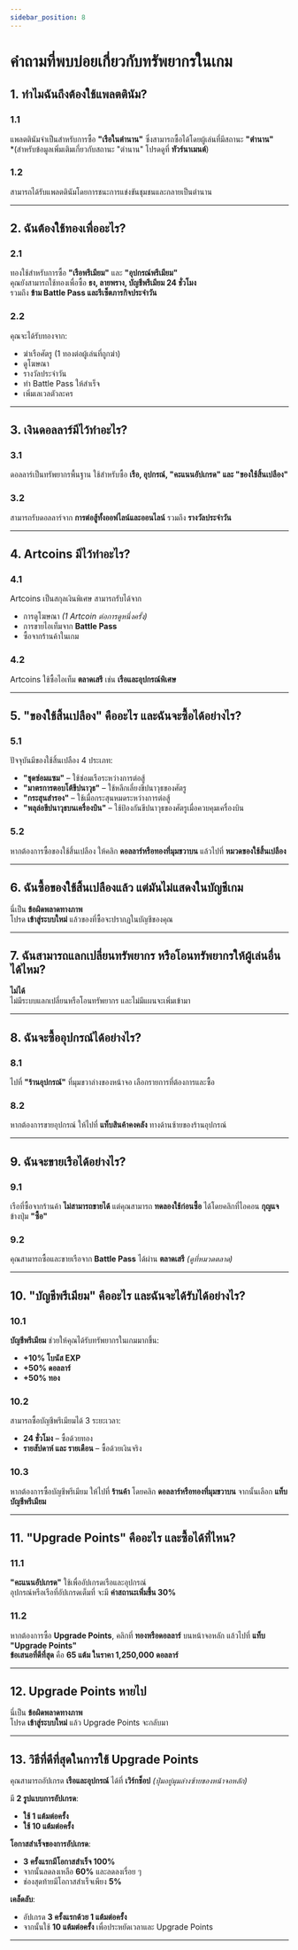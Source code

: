 ```yaml
---
sidebar_position: 8
---
```


# คำถามที่พบบ่อยเกี่ยวกับทรัพยากรในเกม

## **1. ทำไมฉันถึงต้องใช้แพลตตินัม?**
### **1.1**  
แพลตตินัมจำเป็นสำหรับการซื้อ **"เรือในตำนาน"** ซึ่งสามารถซื้อได้โดยผู้เล่นที่มีสถานะ **"ตำนาน"**  
*(สำหรับข้อมูลเพิ่มเติมเกี่ยวกับสถานะ "ตำนาน" โปรดดูที่ **ทัวร์นาเมนต์**)  

### **1.2**  
สามารถได้รับแพลตตินัมโดยการชนะการแข่งขันชุมชนและกลายเป็นตำนาน

---

## **2. ฉันต้องใช้ทองเพื่ออะไร?**
### **2.1**  
ทองใช้สำหรับการซื้อ **"เรือพรีเมียม"** และ **"อุปกรณ์พรีเมียม"**  
คุณยังสามารถใช้ทองเพื่อซื้อ **ธง, ลายพราง, บัญชีพรีเมียม 24 ชั่วโมง**  
รวมถึง **ข้าม Battle Pass และรีเซ็ตภารกิจประจำวัน**  

### **2.2**  
คุณจะได้รับทองจาก:  
- ฆ่าเรือศัตรู (1 ทองต่อผู้เล่นที่ถูกฆ่า)  
- ดูโฆษณา  
- รางวัลประจำวัน  
- ทำ Battle Pass ให้สำเร็จ  
- เพิ่มเลเวลตัวละคร  

---

## **3. เงินดอลลาร์มีไว้ทำอะไร?**
### **3.1**  
ดอลลาร์เป็นทรัพยากรพื้นฐาน ใช้สำหรับซื้อ **เรือ, อุปกรณ์, "คะแนนอัปเกรด" และ "ของใช้สิ้นเปลือง"**  

### **3.2**  
สามารถรับดอลลาร์จาก **การต่อสู้ทั้งออฟไลน์และออนไลน์** รวมถึง **รางวัลประจำวัน**  

---

## **4. Artcoins มีไว้ทำอะไร?**
### **4.1**  
Artcoins เป็นสกุลเงินพิเศษ สามารถรับได้จาก  
- การดูโฆษณา *(1 Artcoin ต่อการดูหนึ่งครั้ง)*  
- การขายไอเท็มจาก **Battle Pass**  
- ซื้อจากร้านค้าในเกม  

### **4.2**  
Artcoins ใช้ซื้อไอเท็ม **ตลาดเสรี** เช่น **เรือและอุปกรณ์พิเศษ**  

---

## **5. "ของใช้สิ้นเปลือง" คืออะไร และฉันจะซื้อได้อย่างไร?**
### **5.1**  
ปัจจุบันมีของใช้สิ้นเปลือง 4 ประเภท:  
- **"ชุดซ่อมแซม"** – ใช้ซ่อมเรือระหว่างการต่อสู้  
- **"มาตรการตอบโต้ขีปนาวุธ"** – ใช้หลีกเลี่ยงขีปนาวุธของศัตรู  
- **"กระสุนสำรอง"** – ใช้เมื่อกระสุนหมดระหว่างการต่อสู้  
- **"พลุล่อขีปนาวุธบนเครื่องบิน"** – ใช้ป้องกันขีปนาวุธของศัตรูเมื่อควบคุมเครื่องบิน  

### **5.2**  
หากต้องการซื้อของใช้สิ้นเปลือง ให้คลิก **ดอลลาร์หรือทองที่มุมขวาบน** แล้วไปที่ **หมวดของใช้สิ้นเปลือง**  

---

## **6. ฉันซื้อของใช้สิ้นเปลืองแล้ว แต่มันไม่แสดงในบัญชีเกม**
นี่เป็น **ข้อผิดพลาดทางภาพ**  
โปรด **เข้าสู่ระบบใหม่** แล้วของที่ซื้อจะปรากฏในบัญชีของคุณ  

---

## **7. ฉันสามารถแลกเปลี่ยนทรัพยากร หรือโอนทรัพยากรให้ผู้เล่นอื่นได้ไหม?**
**ไม่ได้**  
ไม่มีระบบแลกเปลี่ยนหรือโอนทรัพยากร และไม่มีแผนจะเพิ่มเข้ามา  

---

## **8. ฉันจะซื้ออุปกรณ์ได้อย่างไร?**
### **8.1**  
ไปที่ **"ร้านอุปกรณ์"** ที่มุมขวาล่างของหน้าจอ เลือกรายการที่ต้องการและซื้อ  

### **8.2**  
หากต้องการขายอุปกรณ์ ให้ไปที่ **แท็บสินค้าคงคลัง** ทางด้านซ้ายของร้านอุปกรณ์  

---

## **9. ฉันจะขายเรือได้อย่างไร?**
### **9.1**  
เรือที่ซื้อจากร้านค้า **ไม่สามารถขายได้** แต่คุณสามารถ **ทดลองใช้ก่อนซื้อ** ได้โดยคลิกที่ไอคอน **กุญแจ** ข้างปุ่ม **"ซื้อ"**  

### **9.2**  
คุณสามารถซื้อและขายเรือจาก **Battle Pass** ได้ผ่าน **ตลาดเสรี** *(ดูที่หมวดตลาด)*  

---

## **10. "บัญชีพรีเมียม" คืออะไร และฉันจะได้รับได้อย่างไร?**
### **10.1**  
**บัญชีพรีเมียม** ช่วยให้คุณได้รับทรัพยากรในเกมมากขึ้น:  
- **+10% โบนัส EXP**  
- **+50% ดอลลาร์**  
- **+50% ทอง**  

### **10.2**  
สามารถซื้อบัญชีพรีเมียมได้ 3 ระยะเวลา:  
- **24 ชั่วโมง** – ซื้อด้วยทอง  
- **รายสัปดาห์ และ รายเดือน** – ซื้อด้วยเงินจริง  

### **10.3**  
หากต้องการซื้อบัญชีพรีเมียม ให้ไปที่ **ร้านค้า** โดยคลิก **ดอลลาร์หรือทองที่มุมขวาบน** จากนั้นเลือก **แท็บบัญชีพรีเมียม**  

---

## **11. "Upgrade Points" คืออะไร และซื้อได้ที่ไหน?**
### **11.1**  
**"คะแนนอัปเกรด"** ใช้เพื่ออัปเกรดเรือและอุปกรณ์  
อุปกรณ์หรือเรือที่อัปเกรดเต็มที่ จะมี **ค่าสถานะเพิ่มขึ้น 30%**  

### **11.2**  
หากต้องการซื้อ **Upgrade Points**, คลิกที่ **ทองหรือดอลลาร์** บนหน้าจอหลัก แล้วไปที่ **แท็บ "Upgrade Points"**  
**ข้อเสนอที่ดีที่สุด** คือ **65 แต้ม ในราคา 1,250,000 ดอลลาร์**  

---

## **12. Upgrade Points หายไป**
นี่เป็น **ข้อผิดพลาดทางภาพ**  
โปรด **เข้าสู่ระบบใหม่** แล้ว Upgrade Points จะกลับมา  

---

## **13. วิธีที่ดีที่สุดในการใช้ Upgrade Points**
คุณสามารถอัปเกรด **เรือและอุปกรณ์** ได้ที่ **เวิร์กช็อป** *(ปุ่มอยู่มุมล่างซ้ายของหน้าจอหลัก)*  

มี **2 รูปแบบการอัปเกรด**:  
- **ใช้ 1 แต้มต่อครั้ง**  
- **ใช้ 10 แต้มต่อครั้ง**  

**โอกาสสำเร็จของการอัปเกรด**:  
- **3 ครั้งแรกมีโอกาสสำเร็จ 100%**  
- จากนั้นลดลงเหลือ **60%** และลดลงเรื่อย ๆ  
- ช่องสุดท้ายมีโอกาสสำเร็จเพียง **5%**  

**เคล็ดลับ**:  
- อัปเกรด **3 ครั้งแรกด้วย 1 แต้มต่อครั้ง**  
- จากนั้นใช้ **10 แต้มต่อครั้ง** เพื่อประหยัดเวลาและ Upgrade Points  

---